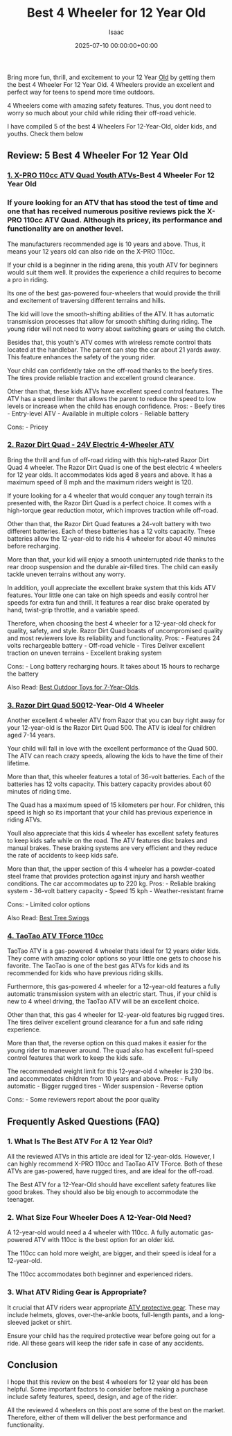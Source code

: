 ﻿---
title: Best 4 Wheeler for 12 Year Old
description: Bring more fun, thrill, and excitement to your 12 Year Old by getting them the best 4 Wheeler For 12 Year Old. 4 Wheelers provide an excellent and perfect way...
slug: /best-4-wheeler-for-12-year-old/
date: 2025-07-10 00:00:00+00:00
lastmod: 2025-07-10 00:00:00+03:00
author: Isaac
categories:
- Guide
tags:
- guide
- wheeler
- old
layout: post
---

Bring more fun, thrill, and excitement to your 12 Year [Old](https://pestpolicy.com/how-to-determine-if-old-seeds-are-still-good-for-planting/) by getting them the best 4 Wheeler For 12 Year Old. 4 Wheelers provide an excellent and perfect way for teens to spend more time outdoors.

4 Wheelers come with amazing safety features. Thus, you dont need to worry so much about your child while riding their off-road vehicle.

I have compiled 5 of the best 4 Wheelers For 12-Year-Old, older kids, and youths. Check them below

##  Review: 5 Best 4 Wheeler For 12 Year Old

###  [1. X-PRO 110cc ATV Quad Youth ATVs-](https://www.amazon.com/dp/B07V26FSQB/?tag=p-policy-20)Best 4 Wheeler For 12 Year Old

###  If youre looking for an ATV that has stood the test of time and one that has received numerous positive reviews pick the X-PRO 110cc ATV Quad. Although its pricey, its performance and functionality are on another level.

The manufacturers recommended age is 10 years and above. Thus, it means your 12 years old can also ride on the X-PRO 110cc.

If your child is a beginner in the riding arena, this youth ATV for beginners would suit them well. It provides the experience a child requires to become a pro in riding.

Its one of the best gas-powered four-wheelers that would provide the thrill and excitement of traversing different terrains and hills.

The kid will love the smooth-shifting abilities of the ATV. It has automatic transmission processes that allow for smooth shifting during riding. The young rider will not need to worry about switching gears or using the clutch.

Besides that, this youth's ATV comes with wireless remote control thats located at the handlebar. The parent can stop the car about 21 yards away. This feature enhances the safety of the young rider.

Your child can confidently take on the off-road thanks to the beefy tires. The tires provide reliable traction and excellent ground clearance.

Other than that, these kids ATVs have excellent speed control features. The ATV has a speed limiter that allows the parent to reduce the speed to low levels or increase when the child has enough confidence. Pros: - Beefy tires - Entry-level ATV - Available in multiple colors - Reliable battery

Cons: - Pricey

###  [2. Razor Dirt Quad - 24V Electric 4-Wheeler ATV](https://www.amazon.com/dp/B00H4PDXAS/?tag=p-policy-20)

Bring the thrill and fun of off-road riding with this high-rated Razor Dirt Quad 4 wheeler. The Razor Dirt Quad is one of the best electric 4 wheelers for 12 year olds. It accommodates kids aged 8 years and above. It has a maximum speed of 8 mph and the maximum riders weight is 120.

If youre looking for a 4 wheeler that would conquer any tough terrain its presented with, the Razor Dirt Quad is a perfect choice. It comes with a high-torque gear reduction motor, which improves traction while off-road.

Other than that, the Razor Dirt Quad features a 24-volt battery with two different batteries. Each of these batteries has a 12 volts capacity. These batteries allow the 12-year-old to ride his 4 wheeler for about 40 minutes before recharging.

More than that, your kid will enjoy a smooth uninterrupted ride thanks to the rear droop suspension and the durable air-filled tires. The child can easily tackle uneven terrains without any worry.

In addition, youll appreciate the excellent brake system that this kids ATV features. Your little one can take on high speeds and easily control her speeds for extra fun and thrill. It features a rear disc brake operated by hand, twist-grip throttle, and a variable speed.

Therefore, when choosing the best 4 wheeler for a 12-year-old check for quality, safety, and style. Razor Dirt Quad boasts of uncompromised quality and most reviewers love its reliability and functionality. Pros: - Features 24 volts rechargeable battery - Off-road vehicle - Tires Deliver excellent traction on uneven terrains - Excellent braking system

Cons: - Long battery recharging hours. It takes about 15 hours to recharge the battery

Also Read: [Best Outdoor Toys for 7-Year-Olds](https://pestpolicy.com/best-outdoor-toys-for-7-year-olds/).

###  [3. Razor Dirt Quad 500](https://www.amazon.com/dp/B01ET72RHI/?tag=p-policy-20)12-Year-Old 4 Wheeler

Another excellent 4 wheeler ATV from Razor that you can buy right away for your 12-year-old is the Razor Dirt Quad 500. The ATV is ideal for children aged 7-14 years.

Your child will fall in love with the excellent performance of the Quad 500. The ATV can reach crazy speeds, allowing the kids to have the time of their lifetime.

More than that, this wheeler features a total of 36-volt batteries. Each of the batteries has 12 volts capacity. This battery capacity provides about 60 minutes of riding time.

The Quad has a maximum speed of 15 kilometers per hour. For children, this speed is high so its important that your child has previous experience in riding ATVs.

Youll also appreciate that this kids 4 wheeler has excellent safety features to keep kids safe while on the road. The ATV features disc brakes and manual brakes. These braking systems are very efficient and they reduce the rate of accidents to keep kids safe.

More than that, the upper section of this 4 wheeler has a powder-coated steel frame that provides protection against injury and harsh weather conditions. The car accommodates up to 220 kg. Pros: - Reliable braking system - 36-volt battery capacity - Speed 15 kph - Weather-resistant frame

Cons: - Limited color options

Also Read: [Best Tree Swings](https://pestpolicy.com/best-tree-swing/)

###  [4. TaoTao ATV TForce 110cc](https://www.amazon.com/dp/B015OZXPKM/?tag=p-policy-20)

TaoTao ATV is a gas-powered 4 wheeler thats ideal for 12 years older kids. They come with amazing color options so your little one gets to choose his favorite. The TaoTao is one of the best gas ATVs for kids and its recommended for kids who have previous riding skills.

Furthermore, this gas-powered 4 wheeler for a 12-year-old features a fully automatic transmission system with an electric start. Thus, if your child is new to 4 wheel driving, the TaoTao ATV will be an excellent choice.

Other than that, this gas 4 wheeler for 12-year-old features big rugged tires. The tires deliver excellent ground clearance for a fun and safe riding experience.

More than that, the reverse option on this quad makes it easier for the young rider to maneuver around. The quad also has excellent full-speed control features that work to keep the kids safe.

The recommended weight limit for this 12-year-old 4 wheeler is 230 lbs. and accommodates children from 10 years and above. Pros: - Fully automatic - Bigger rugged tires - Wider suspension - Reverse option

Cons: - Some reviewers report about the poor quality

##  Frequently Asked Questions (FAQ)

###  1. What Is The Best ATV For A 12 Year Old?

All the reviewed ATVs in this article are ideal for 12-year-olds. However, I can highly recommend X-PRO 110cc and TaoTao ATV TForce. Both of these ATVs are gas-powered, have rugged tires, and are ideal for the off-road.

The Best ATV for a 12-Year-Old should have excellent safety features like good brakes. They should also be big enough to accommodate the teenager.

###  2. What Size Four Wheeler Does A 12-Year-Old Need?

A 12-year-old would need a 4 wheeler with 110cc. A fully automatic gas-powered ATV with 110cc is the best option for an older kid.

The 110cc can hold more weight, are bigger, and their speed is ideal for a 12-year-old.

The 110cc accommodates both beginner and experienced riders.

###  3. What ATV Riding Gear is Appropriate?

It crucial that ATV riders wear appropriate [ATV protective gear](https://svia.org/protective-gear-for-your-atv/). These may include helmets, gloves, over-the-ankle boots, full-length pants, and a long-sleeved jacket or shirt.

Ensure your child has the required protective wear before going out for a ride. All these gears will keep the rider safe in case of any accidents.

##  Conclusion

I hope that this review on the best 4 wheelers for 12 year old has been helpful. Some important factors to consider before making a purchase include safety features, speed, design, and age of the rider.

All the reviewed 4 wheelers on this post are some of the best on the market. Therefore, either of them will deliver the best performance and functionality.

